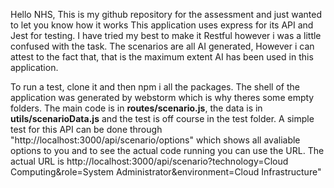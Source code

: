 Hello NHS,
This is my github repository for the assessment and just wanted to let you know how it works
This application uses express for its API and Jest for testing. I have tried my best to make it Restful however i was a little confused with the task.
The scenarios are all AI generated, However i can attest to the fact that, that is the maximum extent AI has been used in this application.

To run a test, clone it and then npm i all the packages. The shell of the application was generated by webstorm which is why theres some empty folders. 
The main code is in **routes/scenario.js**, the data is in **utils/scenarioData.js** and the test is off course in the test folder. 
A simple test for this API can be done through 
"http://localhost:3000/api/scenario/options" which shows all avaliable options to you and to see the actual code running you can use the URL.
The actual URL is http://localhost:3000/api/scenario?technology=Cloud Computing&role=System Administrator&environment=Cloud Infrastructure"
